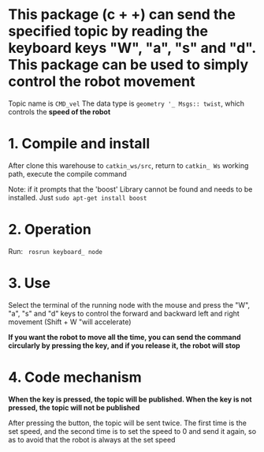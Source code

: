 # This package (c + +) can send the specified topic by reading the keyboard keys "W", "a", "s" and "d". This package can be used to simply control the robot movement

Topic name is ` CMD_vel ` The data type is ` geometry '_ Msgs:: twist `, which controls the **speed of the robot**

# 1. Compile and install

After clone this warehouse to `catkin_ws/src`, return to ` catkin_ Ws ` working path, execute the compile command




Note: if it prompts that the 'boost' Library cannot be found and needs to be installed. Just `sudo apt-get install boost`

# 2. Operation

Run: ` rosrun keyboard_ node`

# 3. Use

Select the terminal of the running node with the mouse and press the "W", "a", "s" and "d" keys to control the forward and backward left and right movement (Shift + W "will accelerate)



**If you want the robot to move all the time, you can send the command circularly by pressing the key, and if you release it, the robot will stop**

# 4. Code mechanism

**When the key is pressed, the topic will be published. When the key is not pressed, the topic will not be published**




After pressing the button, the topic will be sent twice. The first time is the set speed, and the second time is to set the speed to 0 and send it again, so as to avoid that the robot is always at the set speed
